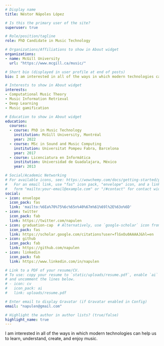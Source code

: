 ```yaml
---
# Display name
title: Néstor Nápoles López

# Is this the primary user of the site?
superuser: true

# Role/position/tagline
role: PhD Candidate in Music Technology

# Organizations/Affiliations to show in About widget
organizations:
- name: McGill University
  url: "https://www.mcgill.ca/music/"

# Short bio (displayed in user profile at end of posts)
bio: I am interested in all of the ways in which modern technologies can help us to learn, understand, create, and enjoy music.

# Interests to show in About widget
interests:
- Computational Music Theory
- Music Information Retrieval
- Deep Learning
- Music gamification

# Education to show in About widget
education:
  courses:
  - course: PhD in Music Technology
    institution: McGill University, Montréal
    year: 2022
  - course: MSc in Sound and Music Computing
    institution: Universitat Pompeu Fabra, Barcelona
    year: 2017
  - course: Licenciatura en Informática
    institution: Universidad de Guadalajara, México
    year: 2013

# Social/Academic Networking
# For available icons, see: https://wowchemy.com/docs/getting-started/page-builder/#icons
#   For an email link, use "fas" icon pack, "envelope" icon, and a link in the
#   form "mailto:your-email@example.com" or "/#contact" for contact widget.
social:
- icon: envelope
  icon_pack: fas
  link: 'mailto:%6Ea%70%75%6c%65n%40%67m%61%69l%2E%63o%6D'
- icon: twitter
  icon_pack: fab
  link: https://twitter.com/napulen
- icon: graduation-cap  # Alternatively, use `google-scholar` icon from `ai` icon pack
  icon_pack: fas
  link: https://scholar.google.com/citations?user=flGxOu0AAAAJ&hl=en
- icon: github
  icon_pack: fab
  link: https://github.com/napulen
- icon: linkedin
  icon_pack: fab
  link: https://www.linkedin.com/in/napulen

# Link to a PDF of your resume/CV.
# To use: copy your resume to `static/uploads/resume.pdf`, enable `ai` icons in `params.toml`,
# and uncomment the lines below.
# - icon: cv
#   icon_pack: ai
#   link: uploads/resume.pdf

# Enter email to display Gravatar (if Gravatar enabled in Config)
email: "napulen@gmail.com"

# Highlight the author in author lists? (true/false)
highlight_name: true
---
```


I am interested in all of the ways in which modern technologies can help us to learn, understand, create, and enjoy music.

<!-- {{< icon name="download" pack="fas" >}} Download my {{< staticref "uploads/demo_resume.pdf" "newtab" >}}resumé{{< /staticref >}}. -->
